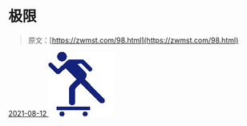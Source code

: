 <!--yml
category: 未分类
date: 0001-01-01 00:00:00
-->

# 极限

> 原文：[https://zwmst.com/98.html](https://zwmst.com/98.html)

   [ <time datetime="2021-08-12T09:06:20+08:00"> 2021-08-12 </time> ](https://zwmst.com/%e6%9e%81%e9%99%90-2)  [![](img/f747acf9c331090537017bdda6b34f39.png)](https://zwmst.com/wp-content/uploads/2021/08/1628730380-00f39398f1b9240.png)